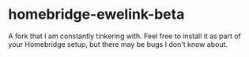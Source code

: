 # homebridge-ewelink-beta
A fork that I am constantly tinkering with.
Feel free to install it as part of your Homebridge setup, but there may be bugs I don't know about.